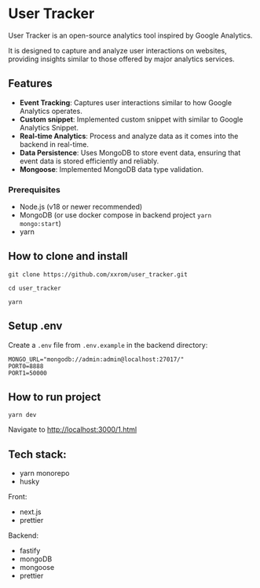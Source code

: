 # User Tracker

User Tracker is an open-source analytics tool inspired by Google Analytics.

It is designed to capture and analyze user interactions on websites, providing insights similar to those offered by major analytics services.

## Features

- **Event Tracking**: Captures user interactions similar to how Google Analytics operates.
- **Custom snippet**: Implemented custom snippet with similar to Google Analytics Snippet.
- **Real-time Analytics**: Process and analyze data as it comes into the backend in real-time.
- **Data Persistence**: Uses MongoDB to store event data, ensuring that event data is stored efficiently and reliably.
- **Mongoose**: Implemented MongoDB data type validation.

### Prerequisites

- Node.js (v18 or newer recommended)
- MongoDB (or use docker compose in backend project `yarn mongo:start`)
- yarn

## How to clone and install

```
git clone https://github.com/xxrom/user_tracker.git

cd user_tracker

yarn
```

## Setup .env

Create a `.env` file from `.env.example` in the backend directory:

```
MONGO_URL="mongodb://admin:admin@localhost:27017/"
PORT0=8888
PORT1=50000
```

## How to run project

```
yarn dev
```

Navigate to [http://localhost:3000/1.html](http://localhost:3000/1.html)

## Tech stack:

- yarn monorepo
- husky

Front:

- next.js
- prettier

Backend:

- fastify
- mongoDB
- mongoose
- prettier

